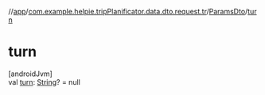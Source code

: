 //[app](../../../index.md)/[com.example.helpie.tripPlanificator.data.dto.request.tr](../index.md)/[ParamsDto](index.md)/[turn](turn.md)

# turn

[androidJvm]\
val [turn](turn.md): [String](https://kotlinlang.org/api/latest/jvm/stdlib/kotlin/-string/index.html)? = null
